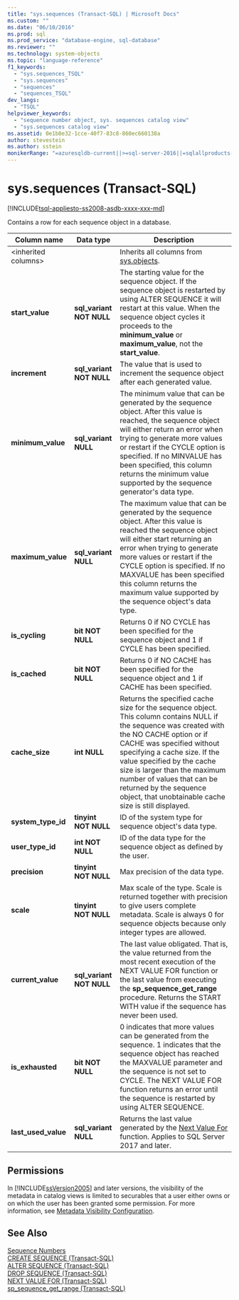 ```yaml
---
title: "sys.sequences (Transact-SQL) | Microsoft Docs"
ms.custom: ""
ms.date: "06/10/2016"
ms.prod: sql
ms.prod_service: "database-engine, sql-database"
ms.reviewer: ""
ms.technology: system-objects
ms.topic: "language-reference"
f1_keywords: 
  - "sys.sequences_TSQL"
  - "sys.sequences"
  - "sequences"
  - "sequences_TSQL"
dev_langs: 
  - "TSQL"
helpviewer_keywords: 
  - "sequence number object, sys. sequences catalog view"
  - "sys.sequences catalog view"
ms.assetid: 0e1b0e32-1cce-40f7-83c8-860ec660138a
author: stevestein
ms.author: sstein
monikerRange: "=azuresqldb-current||>=sql-server-2016||=sqlallproducts-allversions||>=sql-server-linux-2017||=azuresqldb-mi-current"
---
```

# sys.sequences (Transact-SQL)
[!INCLUDE[tsql-appliesto-ss2008-asdb-xxxx-xxx-md](../../includes/tsql-appliesto-ss2008-asdb-xxxx-xxx-md.md)]

  Contains a row for each sequence object in a database.  
  
|Column name|Data type|Description|  
|-----------------|---------------|-----------------|  
|\<inherited columns>||Inherits all columns from [sys.objects](../../relational-databases/system-catalog-views/sys-objects-transact-sql.md).|  
|**start_value**|**sql_variant NOT NULL**|The starting value for the sequence object. If the sequence object is restarted by using ALTER SEQUENCE it will restart at this value. When the sequence object cycles it proceeds to the **minimum_value** or **maximum_value**, not the **start_value**.|  
|**increment**|**sql_variant NOT NULL**|The value that is used to increment the sequence object after each generated value.|  
|**minimum_value**|**sql_variant NULL**|The minimum value that can be generated by the sequence object. After this value is reached, the sequence object will either return an error when trying to generate more values or restart if the CYCLE option is specified. If no MINVALUE has been specified, this column returns the minimum value supported by the sequence generator's data type.|  
|**maximum_value**|**sql_variant NULL**|The maximum value that can be generated by the sequence object. After this value is reached the sequence object will either start returning an error when trying to generate more values or restart if the CYCLE option is specified. If no MAXVALUE has been specified this column returns the maximum value supported by the sequence object's data type.|  
|**is_cycling**|**bit NOT NULL**|Returns 0 if NO CYCLE has been specified for the sequence object and 1 if CYCLE has been specified.|  
|**is_cached**|**bit NOT NULL**|Returns 0 if NO CACHE has been specified for the sequence object and 1 if CACHE has been specified.|  
|**cache_size**|**int NULL**|Returns the specified cache size for the sequence object. This column contains NULL if the sequence was created with the NO CACHE option or if CACHE was specified without specifying a cache size. If the value specified by the cache size is larger than the maximum number of values that can be returned by the sequence object, that unobtainable cache size is still displayed.|  
|**system_type_id**|**tinyint NOT NULL**|ID of the system type for sequence object's data type.|  
|**user_type_id**|**int NOT NULL**|ID of the data type for the sequence object as defined by the user.|  
|**precision**|**tinyint NOT NULL**|Max precision of the data type.|  
|**scale**|**tinyint NOT NULL**|Max scale of the type. Scale is returned together with precision to give users complete metadata. Scale is always 0 for sequence objects because only integer types are allowed.|  
|**current_value**|**sql_variant NOT NULL**|The last value obligated. That is, the value returned from the most recent execution of the NEXT VALUE FOR function or the last value from executing the **sp_sequence_get_range** procedure. Returns the START WITH value if the sequence has never been used.|  
|**is_exhausted**|**bit NOT NULL**|0 indicates that more values can be generated from the sequence. 1 indicates that the sequence object has reached the MAXVALUE parameter and the sequence is not set to CYCLE. The NEXT VALUE FOR function returns an error until the sequence is restarted by using ALTER SEQUENCE.|  
|**last_used_value**|**sql_variant NULL**|Returns the last value generated by the [Next Value For](../../t-sql/functions/next-value-for-transact-sql.md) function. Applies to SQL Server 2017 and later.|  
  
## Permissions  
 In [!INCLUDE[ssVersion2005](../../includes/ssversion2005-md.md)] and later versions, the visibility of the metadata in catalog views is limited to securables that a user either owns or on which the user has been granted some permission. For more information, see [Metadata Visibility Configuration](../../relational-databases/security/metadata-visibility-configuration.md).  
  
## See Also  
 [Sequence Numbers](../../relational-databases/sequence-numbers/sequence-numbers.md)   
 [CREATE SEQUENCE &#40;Transact-SQL&#41;](../../t-sql/statements/create-sequence-transact-sql.md)   
 [ALTER SEQUENCE &#40;Transact-SQL&#41;](../../t-sql/statements/alter-sequence-transact-sql.md)   
 [DROP SEQUENCE &#40;Transact-SQL&#41;](../../t-sql/statements/drop-sequence-transact-sql.md)   
 [NEXT VALUE FOR &#40;Transact-SQL&#41;](../../t-sql/functions/next-value-for-transact-sql.md)   
 [sp_sequence_get_range &#40;Transact-SQL&#41;](../../relational-databases/system-stored-procedures/sp-sequence-get-range-transact-sql.md)  
  
  

